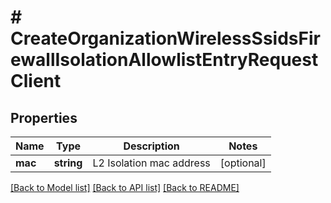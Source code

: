 # # CreateOrganizationWirelessSsidsFirewallIsolationAllowlistEntryRequestClient

## Properties

Name | Type | Description | Notes
------------ | ------------- | ------------- | -------------
**mac** | **string** | L2 Isolation mac address | [optional]

[[Back to Model list]](../../README.md#models) [[Back to API list]](../../README.md#endpoints) [[Back to README]](../../README.md)
